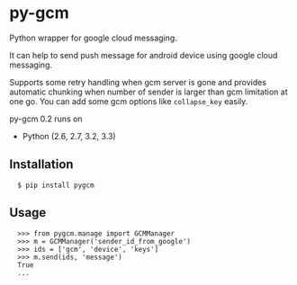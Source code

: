 py-gcm
======

Python wrapper for google cloud messaging.

It can help to send push message for android device using google cloud messaging.

Supports some retry handling when gcm server is gone and provides automatic
chunking when number of sender is larger than gcm limitation at one go.
You can add some gcm options like `collapse_key` easily.

py-gcm 0.2 runs on
- Python (2.6, 2.7, 3.2, 3.3)
 
Installation
------------

      $ pip install pygcm
      
      
Usage
-----

      >>> from pygcm.manage import GCMManager
      >>> m = GCMManager('sender_id_from_google')
      >>> ids = ['gcm', 'device', 'keys']
      >>> m.send(ids, 'message')
      True
      ...




